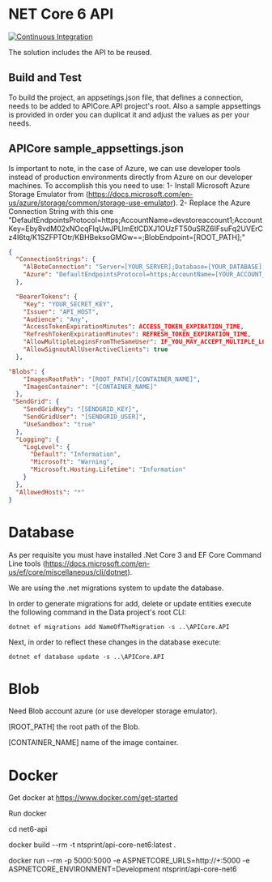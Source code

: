# NET Core 6 API

[![Continuous Integration](https://github.com/techsavyntsprint/netcore-api/workflows/CI/badge.svg)](https://github.com/techsavyntsprint/netcore-api/actions)

The solution includes the API to be reused. 

## Build and Test
To build the project, an appsetings.json file, that defines a connection, needs to be added to APICore.API project's root. Also a sample appsettings is provided in order you can duplicat it and adjust the values as per your needs.

## APICore sample_appsettings.json
Is important to note, in the case of Azure, we can use developer tools instead of production environments directly from Azure on our developer machines. To accomplish this you need to use:
1- Install Microsoft Azure Storage Emulator from (https://docs.microsoft.com/en-us/azure/storage/common/storage-use-emulator).
2- Replace the Azure Connection String with this one "DefaultEndpointsProtocol=https;AccountName=devstoreaccount1;AccountKey=Eby8vdM02xNOcqFlqUwJPLlmEtlCDXJ1OUzFT50uSRZ6IFsuFq2UVErCz4I6tq/K1SZFPTOtr/KBHBeksoGMGw==;BlobEndpoint=[ROOT_PATH];"

```json
{
  "ConnectionStrings": {
    "AlBoteConnection": "Server=[YOUR_SERVER];Database=[YOUR_DATABASE];User Id=[YOUR_USERNAME];Password=[YOUR_PASWORD];",
    "Azure": "DefaultEndpointsProtocol=https;AccountName=[YOUR_ACCOUNT_NAME];AccountKey=[YOUR_ACCOUNT_KEY];BlobEndpoint=[ROOT_PATH];"
  },

  "BearerTokens": {
    "Key": "YOUR_SECRET_KEY",
    "Issuer": "API_HOST",
    "Audience": "Any",
    "AccessTokenExpirationMinutes": ACCESS_TOKEN_EXPIRATION_TIME,
    "RefreshTokenExpirationMinutes": REFRESH_TOKEN_EXPIRATION_TIME,
    "AllowMultipleLoginsFromTheSameUser": IF_YOU_MAY_ACCEPT_MULTIPLE_LOGINS,
    "AllowSignoutAllUserActiveClients": true
  },

"Blobs": {
    "ImagesRootPath": "[ROOT_PATH]/[CONTAINER_NAME]",
    "ImagesContainer": "[CONTAINER_NAME]"
  },
 "SendGrid": {
    "SendGridKey": "[SENDGRID_KEY]",
	"SendGridUser": "[SENDGRID_USER]",
    "UseSandbox": "true"
  },
  "Logging": {
    "LogLevel": {
      "Default": "Information",
      "Microsoft": "Warning",
      "Microsoft.Hosting.Lifetime": "Information"
    }
  },
  "AllowedHosts": "*"
}
```

# Database
As per requisite you must have installed .Net Core 3 and EF Core Command Line tools (https://docs.microsoft.com/en-us/ef/core/miscellaneous/cli/dotnet).

We are using the .net migrations system to update the database.

In order to generate migrations for add, delete or update entities execute the following command in the Data project's root CLI:
```
dotnet ef migrations add NameOfTheMigration -s ..\APICore.API
```

Next, in order to reflect these changes in the database execute:
```
dotnet ef database update -s ..\APICore.API
```

# Blob
Need Blob account azure (or use developer storage emulator).

[ROOT_PATH] the root path of the Blob.

[CONTAINER_NAME] name of the image container.

# Docker
Get docker at https://www.docker.com/get-started

Run docker

cd net6-api

docker build --rm -t  ntsprint/api-core-net6:latest .

docker run --rm -p 5000:5000 -e ASPNETCORE_URLS=http://+:5000 -e ASPNETCORE_ENVIRONMENT=Development ntsprint/api-core-net6